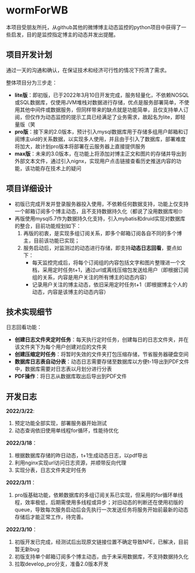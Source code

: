 # wormForWB
本项目受朋友所托，从github其他的微博博主动态监控的python项目中获得了一些启发，目的是监控指定博主的动态并发出提醒。
## 项目开发计划
通过一天的沟通和确认，在保证技术和经济可行性的情况下捋清了需求。

整体项目分为三步走：

- **lite版**：即初版，已于2022年3月10日开发完成，服务轻量化，不依赖NOSQL或SQL数据库，仅使用JVM堆栈对数据进行存储，优点是服务部署简单，不使用其他中间件或数据服务，但同样带来的缺点就是功能简单，且仅支持单人订阅，但仅作为动态监控的提示工具已经满足了业务需求，故起名为lite，即轻量版（笑
- **pro版**：接下来的2.0版本，预计引入mysql数据库用于存储多组用户邮箱和订阅博主uid的关系数据，以实现多人使用，并且由于引入了数据库，部署难度将加大，故计划pro版本将部署在云服务器上直接提供服务
- **max版**：未来的3.0版本，在功能上将添加对博主正文和图片的存储并导出到外部文本文件，通过引入nignx，实现用户点击链接查看历史推送内容的功能，该功能存在技术上的疑问

## 项目详细设计

- 初版已完成开发并登录服务器投入使用，不依赖任何数据支持，功能上仅支持一个邮箱订阅多个博主动态，且不支持数据持久化（都说了没用数据库啦🙄
- 再版使用mysql5.7作为数据持久化支持，引入mybatis和druid实现对数据库的整合，目前功能规划如下：
  1. 再版的初衷，是实现多组订阅关系，即多个邮箱订阅各自不同的多个博主，目前该功能已实现；
  2. 服务启动后，对监测过的动态进行存储，即支持**动态日志回看**，要点如下：
     - 每天监控完成后，将每个订阅组的内容包括文字和图片整理进一个文档，采用定时任务t+1，通过url或离线压缩包发送给用户（即根据订阅组的关系，内容是用户关注的所有博主的动态内容）
     - 记录用户关注的博主动态，依旧采用定时任务t+1（即根据博主个人的动态，内容是该博主的动态内容）

## 技术实现细节

日志回看功能：

- **创建日志文件夹定时任务**：每天执行定时任务，创建每日的日志文件夹，并在该文件夹下为每个用户创建对应的文件夹
- **创建压缩定时任务**：将暂时失效的文件夹打包压缩存储，节省服务器硬盘空间
- **数据库日志表自动分表**：动态日志需要存储至数据库以方便t-1导出到PDF文件中，数据库需要对日志表以月划分进行分表
- **PDF操作**：将日志从数据库取出后导出到PDF文件



## 开发日志

**2022/3/22**:

1. 预定功能全部实现，部署服务器开始测试
2. 动态查询依旧使用单线程for循环，性能待优化

**2022/3/18**：

1. 根据数据库存储的昨日动态，t+1生成动态日志，以pdf导出
2. 利用nginx实现url访问日志资源，并顺带反向代理
3. 实现分表，日志文件夹定时任务

**2022/3/11**：

1. pro版基础功能，依赖数据库的多组订阅关系已实现，但采用的for循环单线程，效率极低，后期需使用多线程或异步；对旧动态的判断还在使用初版的queue，导致每次服务启动后会先执行一次发送任务将服务开始前最新的动态存储后才能正常工作，待完善。

**2022/3/10**：

1. 初版开发已完成，经测试后出现原文链接位置不确定导致NPE，已解决，目前暂无新bug
2. 初版支持单个邮箱订阅多个博主动态，由于未采用数据库，不支持数据持久化
3. 拉取develop_pro分支，准备2.0版本开发
